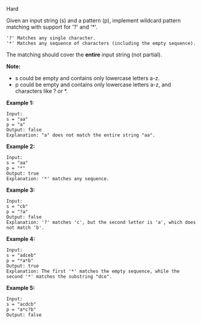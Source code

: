 Hard

Given an input string (s) and a pattern (p), implement wildcard pattern matching with support for '?' and '*'.
```
'?' Matches any single character.
'*' Matches any sequence of characters (including the empty sequence).
```
The matching should cover the **entire** input string (not partial).

**Note:**

- s could be empty and contains only lowercase letters a-z.
- p could be empty and contains only lowercase letters a-z, and characters like ? or *.

**Example 1:**
```
Input:
s = "aa"
p = "a"
Output: false
Explanation: "a" does not match the entire string "aa".
```
**Example 2:**
```
Input:
s = "aa"
p = "*"
Output: true
Explanation: '*' matches any sequence.
```
**Example 3:**
```
Input:
s = "cb"
p = "?a"
Output: false
Explanation: '?' matches 'c', but the second letter is 'a', which does not match 'b'.
```
**Example 4:**
```
Input:
s = "adceb"
p = "*a*b"
Output: true
Explanation: The first '*' matches the empty sequence, while the second '*' matches the substring "dce".
```
**Example 5:**
```
Input:
s = "acdcb"
p = "a*c?b"
Output: false
